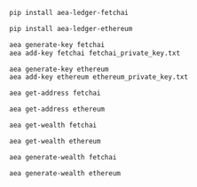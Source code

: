 ``` bash
pip install aea-ledger-fetchai
```
``` bash
pip install aea-ledger-ethereum
```
``` bash
aea generate-key fetchai
aea add-key fetchai fetchai_private_key.txt
```
``` bash
aea generate-key ethereum
aea add-key ethereum ethereum_private_key.txt
```
``` bash
aea get-address fetchai
``` 
``` bash
aea get-address ethereum
```
``` bash
aea get-wealth fetchai
```
``` bash
aea get-wealth ethereum
```
``` bash
aea generate-wealth fetchai
```
``` bash
aea generate-wealth ethereum
```
